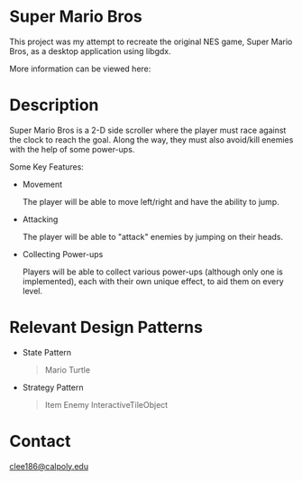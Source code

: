 # Super Mario Bros
This project was my attempt to recreate the original NES game, Super Mario Bros, as a desktop application using libgdx.

More information can be viewed here: 

# Description
Super Mario Bros is a 2-D side scroller where the player must race against the clock to reach the goal. Along the way, they must also avoid/kill enemies with the help of some power-ups.

Some Key Features:

  - Movement
  
    The player will be able to move left/right and have the ability to jump.
  - Attacking
  
    The player will be able to "attack" enemies by jumping on their heads.
  - Collecting Power-ups
  
    Players will be able to collect various power-ups (although only one is implemented), each with their own unique effect, to aid them on     every level.
    
# Relevant Design Patterns
  - State Pattern
  
    > Mario
    > Turtle
  - Strategy Pattern
  
    > Item
    > Enemy
    > InteractiveTileObject
    
# Contact
clee186@calpoly.edu

